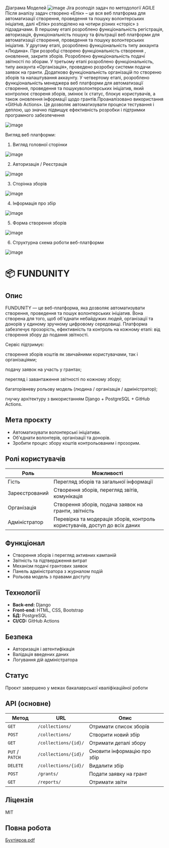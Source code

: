 Діаграма Моделей 
![image](https://github.com/user-attachments/assets/8fc88327-9b66-40db-9219-29e898b2ec86)
Jira розподіл задач по методології AGILE 
Після аналізу задач створено «Епік» – це вся веб платформа для автоматизації створення, проведення та пошуку волонтерських ініціатив, далі «Епік» розподілено на чотири різних «сторіс» з підзадачами. В першому етапі розроблено функціональність регістрація, авторизація, функціональність пошуку та фільтрації веб платформи для автоматизації створення, проведення та пошуку волонтерських ініціатив.
У другому етапі, розроблено функціональність типу аккаунта «Людина». При розробці створено функціональність створення , оновлення, закритя зборів. Розроблено функціональність подачі звітності по зборам. 
У третьому етапі розроблено функціональність, типу аккаунта «Організація», проведено розробку системи подачи заявок на гранти. 
Додатково функціональність організацій по створеню зборів та налаштування аккаунту.
У четвертому етапі, розроблено функціональність менеджера веб платформи для автоматизації створення, проведення та пошукуволонтерських ініціатив, який контролює створеня зборів, змінює їх статус, блокує користувачів, а також оновлення інформації щодо грантів.Проаналізовано використання «GitHub Actions». Це дозволяє автоматизувати процеси тестування і деплою, що значно підвищує ефективність розробки і підтримки програмного забезпечення


![image](https://github.com/user-attachments/assets/58caf7ea-696e-48c9-a378-a0281f9485e6)


Вигляд веб платформи:
1) Вигляд головної сторінки
   
![image](https://github.com/user-attachments/assets/c6acf01d-d7dd-4f17-8411-c71bebfd43af)

2) Авторизація / Реєстрація 

![image](https://github.com/user-attachments/assets/9bb356f7-c9d8-4327-b2cd-646462ef9eee)

3) Сторінка зборів

![image](https://github.com/user-attachments/assets/8d816373-64ca-41e2-b8af-452668d162c7)

4) Інформація про збір

![image](https://github.com/user-attachments/assets/e4845807-8772-4b2b-ab41-d7b6817093b6)

5) Форма створення зборів 

![image](https://github.com/user-attachments/assets/18092c8c-fdcb-4b88-b4c1-ac76aef212a7)

6) Структурна схема роботи веб-платформи

![image](https://github.com/user-attachments/assets/c9473611-2627-4fa4-b382-f51654c2c7fd)


# 📦 FUNDUNITY

##  Опис
FUNDUNITY — це веб-платформа, яка дозволяє автоматизувати створення, проведення та пошук волонтерських ініціатив. Вона створена для того, щоб об'єднати небайдужих людей, організації та донорів у єдиному зручному цифровому середовищі. Платформа забезпечує прозорість, ефективність та контроль на кожному етапі: від створення збору до подання звітності.

Сервіс підтримує:

створення зборів коштів як звичайними користувачами, так і організаціями;

подачу заявок на участь у грантах;

перегляд і завантаження звітності по кожному збору;

багаторівневу рольову модель (людина / організація / адміністратор);

гнучку архітектуру з використанням Django + PostgreSQL + GitHub Actions.

##  Мета проєкту
- Автоматизувати волонтерські ініціативи.
- Об'єднати волонтерів, організації та донорів.
- Зробити процес збору коштів контрольованим і прозорим.

##  Ролі користувачів
| Роль                  | Можливості                                                                 |
|-----------------------|-----------------------------------------------------------------------------|
| Гість                 | Перегляд зборів та загальної інформації                                    |
| Зареєстрований        | Створення зборів, перегляд звітів, комунікація                              |
| Організація           | Створення зборів, подача заявок на гранти, звітність                        |
| Адміністратор         | Перевірка та модерація зборів, контроль користувачів, доступ до всіх даних |

##  Функціонал
- Створення зборів і перегляд активних кампаній
- Звітність та підтвердження витрат
- Механізм подачі грантових заявок
- Панель адміністратора з журналом подій
- Рольова модель з правами доступу

##  Технології
- **Back-end:** Django
- **Front-end:** HTML, CSS, Bootstrap
- **БД:** PostgreSQL
- **CI/CD:** GitHub Actions

##  Безпека
- Авторизація і автентифікація
- Валідація введених даних
- Логування дій адміністратора

##  Статус
Проєкт завершено у межах бакалаврської кваліфікаційної роботи

## API (основне)
| Метод             | URL                         | Опис                                |
|------------------|------------------------------|--------------------------------------|
| `GET`            | `/collections/`              | Отримати список зборів              |
| `POST`           | `/collections/`              | Створити новий збір                 |
| `GET`            | `/collections/{id}/`         | Отримати деталі збору               |
| `PUT` / `PATCH`  | `/collections/{id}/`         | Оновити інформацію про збір         |
| `DELETE`         | `/collections/{id}/`         | Видалити збір                       |
| `POST`           | `/grants/`                    | Подати заявку на грант              |
| `GET`            | `/reports/`                  | Отримати звіти                      |

##  Ліцензія
MIT

##  Повна робота 

[Бухтіяров.pdf](https://github.com/user-attachments/files/20541809/_06_.pdf)
